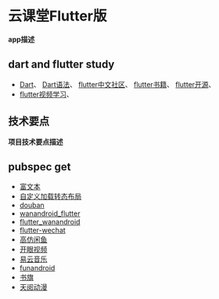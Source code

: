 # 云课堂Flutter版
**app描述**
## dart and flutter study 
- [Dart](https://flutter-io.cn)、
  [Dart语法](https://www.cnblogs.com/tangs/articles/10330579.html)、
  [flutter中文社区](https://flutter-io.cn)、
  [flutter书籍](https://book.flutterchina.club)、
  [flutter开源](https://pub.flutter-io.cn)、
- [flutter视频学习](https://www.bilibili.com/video/BV1S4411E7LY?p=42)、

## 技术要点  
**项目技术要点描述**  

## pubspec get
- [富文本](https://github.com/PonnamKarthik/FlutterHtmlView)
- [自定义加载转态布局](https://blog.csdn.net/codekxx/article/details/101679865)
- [douban](https://github.com/mumushuiding/douban)
- [wanandroid_flutter](https://github.com/yechaoa/wanandroid_flutter/tree/master/lib)
- [flutter_wanandroid](https://github.com/Sky24n/flutter_wanandroid)
- [flutter-wechat](https://github.com/ding-zou/flutter-wechat)
- [高仿闲鱼](https://github.com/MissYoung/Flutter_shop)
- [开眼视频](https://github.com/wtus/flutter_kaiyan)
- [易云音乐](https://github.com/boyan01/flutter-netease-music)
- [funandroid](https://github.com/phoenixsky/fun_android_flutter)
- [书旗](https://github.com/huanxsd/flutter_shuqi)
- [天阅动漫](https://github.com/ZDfordream/FlutterTianYue)
